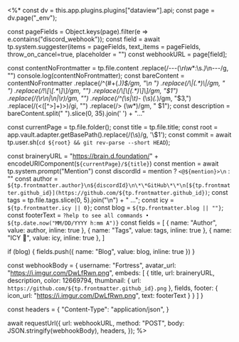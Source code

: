 <%*
const dv = this.app.plugins.plugins["dataview"].api;
const page = dv.page("_env");

const pageFields = Object.keys(page).filter(e => e.contains("discord_webhook"));
const field = await tp.system.suggester(items = pageFields, text_items = pageFields, throw_on_cancel=true, placeholder = "")
const webhookURL = page[field];

const contentNoFrontmatter = tp.file.content
	.replace(/---(\n\w*:\s.*)*\n---/g, "")
console.log(contentNoFrontmatter);
const bareContent = contentNoFrontmatter
	.replace(/^(#+(.*))$/gm, "\n ")
	.replace(/\|(.*)\|/gm, " ")
	.replace(/!\[\[.*\]\]/gm, "")
	.replace(/\[\[(.*)\]\]/gm, "$1")
	.replace(/(\r\n|\n|\r)/gm, "")
	.replace(/^(\s|\t)*- (\s)*(.*)/gm, "$3,")
	.replace(/(<([^>]+)>)/gi, "")
	.replace(/\> (\w*)/gm, " $1");
const description = bareContent.split(" ").slice(0, 35).join(' ') + "..."

const currentPage = tp.file.folder();
const title = tp.file.title;
const root = app.vault.adapter.getBasePath().replace(/(\s)/g, '\\$1');
const commit = await tp.user.sh(`cd ${root} && git rev-parse --short HEAD`);

const braineryURL = "https://brain.d.foundation/" + encodeURIComponent(`${currentPage}/${title}`)
const mention = await tp.system.prompt("Mention")
const discordId = mention ? `<@${mention}>\n` : ""
const author = `${tp.frontmatter.author}\n${discordId}\n\*\*GitHub\*\*\n[${tp.frontmatter.github_id}](https://github.com/${tp.frontmatter.github_id})`;
const tags = tp.file.tags.slice(0, 5).join("\n") + " ...";
const icy = `${tp.frontmatter.icy || 0}`;
const blog = `${tp.frontmatter.blog || ""}`;
const footerText = `?help to see all commands • ${tp.date.now("MM/DD/YYYY h:mm A")}`
const fields = [
	{ name: "Author", value: author, inline: true },
	{ name: "Tags", value: tags, inline: true },
	{ name: "ICY 🧊", value: icy, inline: true },
]

if (blog) {
	fields.push({ name: "Blog", value: blog, inline: true })
}

const webhookBody = {
	username: "Fortress",
	avatar_url: "https://i.imgur.com/DwLfRwn.png",
	embeds: [
		{
			title,
			url: braineryURL,
			description,
			color: 12669794,
			thumbnail: {
				url: `https://github.com/${tp.frontmatter.github_id}.png`
			},
			fields,
			footer: {
				icon_url: "https://i.imgur.com/DwLfRwn.png",
				text: footerText
			}
		}
	]
}

const headers = {
	"Content-Type": "application/json",
}

await requestUrl({
	url: webhookURL,
	method: "POST",
	body: JSON.stringify(webhookBody),
	headers,
});
%>